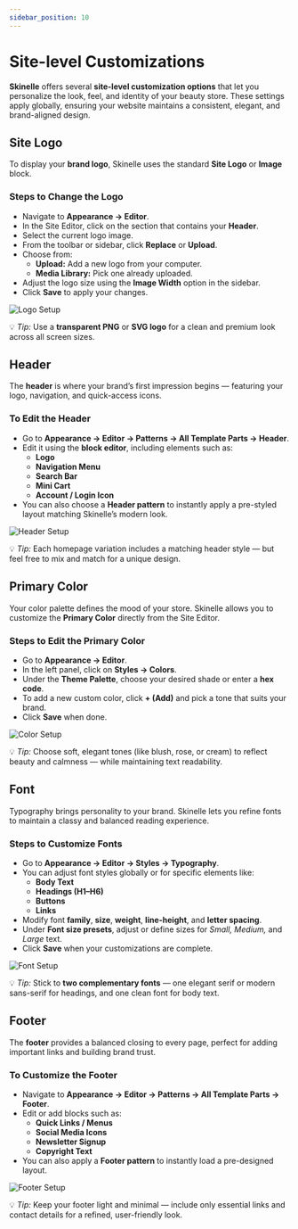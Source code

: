 ```yaml
---
sidebar_position: 10
---
```


# Site-level Customizations

**Skinelle** offers several **site-level customization options** that let you personalize the look, feel, and identity of your beauty store. These settings apply globally, ensuring your website maintains a consistent, elegant, and brand-aligned design.


## Site Logo

To display your **brand logo**, Skinelle uses the standard **Site Logo** or **Image** block.

### Steps to Change the Logo

* Navigate to **Appearance → Editor**.  
* In the Site Editor, click on the section that contains your **Header**.  
* Select the current logo image.  
* From the toolbar or sidebar, click **Replace** or **Upload**.  
* Choose from:
  * **Upload:** Add a new logo from your computer.  
  * **Media Library:** Pick one already uploaded.  
* Adjust the logo size using the **Image Width** option in the sidebar.  
* Click **Save** to apply your changes.  

![Logo Setup](/img/logo-setting.webp)

💡 *Tip:* Use a **transparent PNG** or **SVG logo** for a clean and premium look across all screen sizes.


## Header

The **header** is where your brand’s first impression begins — featuring your logo, navigation, and quick-access icons.

### To Edit the Header

* Go to **Appearance → Editor → Patterns → All Template Parts → Header**.  
* Edit it using the **block editor**, including elements such as:
  * **Logo**
  * **Navigation Menu**
  * **Search Bar**
  * **Mini Cart**
  * **Account / Login Icon**
* You can also choose a **Header pattern** to instantly apply a pre-styled layout matching Skinelle’s modern look.

![Header Setup](/img/header-part.webp)

💡 *Tip:* Each homepage variation includes a matching header style — but feel free to mix and match for a unique design.


## Primary Color

Your color palette defines the mood of your store. Skinelle allows you to customize the **Primary Color** directly from the Site Editor.

### Steps to Edit the Primary Color

* Go to **Appearance → Editor**.  
* In the left panel, click on **Styles → Colors**.  
* Under the **Theme Palette**, choose your desired shade or enter a **hex code**.  
* To add a new custom color, click **+ (Add)** and pick a tone that suits your brand.  
* Click **Save** when done.  

![Color Setup](/img/color-setup.webp)

💡 *Tip:* Choose soft, elegant tones (like blush, rose, or cream) to reflect beauty and calmness — while maintaining text readability.


## Font

Typography brings personality to your brand. Skinelle lets you refine fonts to maintain a classy and balanced reading experience.

### Steps to Customize Fonts

* Go to **Appearance → Editor → Styles → Typography**.  
* You can adjust font styles globally or for specific elements like:
  * **Body Text**
  * **Headings (H1–H6)**
  * **Buttons**
  * **Links**
* Modify font **family**, **size**, **weight**, **line-height**, and **letter spacing**.  
* Under **Font size presets**, adjust or define sizes for *Small, Medium,* and *Large* text.  
* Click **Save** when your customizations are complete.  

![Font Setup](/img/font-setup.webp)

💡 *Tip:* Stick to **two complementary fonts** — one elegant serif or modern sans-serif for headings, and one clean font for body text.


## Footer

The **footer** provides a balanced closing to every page, perfect for adding important links and building brand trust.

### To Customize the Footer

* Navigate to **Appearance → Editor → Patterns → All Template Parts → Footer**.  
* Edit or add blocks such as:
  * **Quick Links / Menus**
  * **Social Media Icons**
  * **Newsletter Signup**
  * **Copyright Text**
* You can also apply a **Footer pattern** to instantly load a pre-designed layout.

![Footer Setup](/img/footer-temp.webp)

💡 *Tip:* Keep your footer light and minimal — include only essential links and contact details for a refined, user-friendly look.